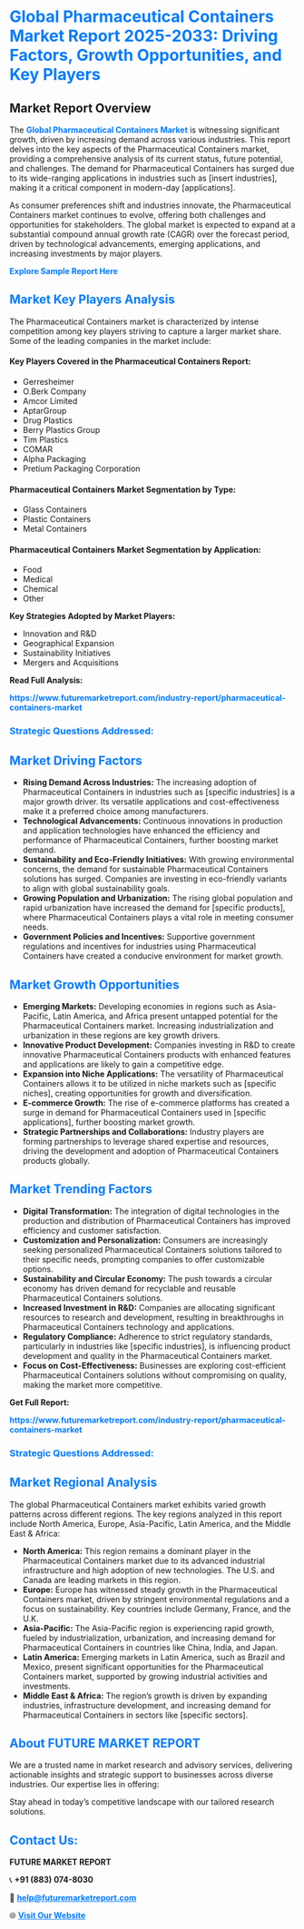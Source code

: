 <h1 style="color: #007BFF;">Global Pharmaceutical Containers Market Report 2025-2033: Driving Factors, Growth Opportunities, and Key Players</h1>

<section id="overview">
<h2>Market Report Overview</h2>
<p>The <a href="https://www.futuremarketreport.com/industry-report/pharmaceutical-containers-market" style="color: #007BFF; text-decoration: none;"><strong>Global Pharmaceutical Containers Market</strong></a> is witnessing significant growth, driven by increasing demand across various industries. This report delves into the key aspects of the Pharmaceutical Containers market, providing a comprehensive analysis of its current status, future potential, and challenges. The demand for Pharmaceutical Containers has surged due to its wide-ranging applications in industries such as [insert industries], making it a critical component in modern-day [applications].</p>
<p>As consumer preferences shift and industries innovate, the Pharmaceutical Containers market continues to evolve, offering both challenges and opportunities for stakeholders. The global market is expected to expand at a substantial compound annual growth rate (CAGR) over the forecast period, driven by technological advancements, emerging applications, and increasing investments by major players.</p>
</section>

<section id="overview">
<p><a href="https://www.futuremarketreport.com/request-sample/reportId=64626" style="color: #007BFF; text-decoration: none;"><strong>Explore Sample Report Here</strong></a></p>
</section>

<section id="key-players">
<h2 style="color: #007BFF;">Market Key Players Analysis</h2>
<p>The Pharmaceutical Containers market is characterized by intense competition among key players striving to capture a larger market share. Some of the leading companies in the market include:</p>
<h4>Key Players Covered in the Pharmaceutical Containers Report:</h4>
<ul><li>Gerresheimer</li><li>O.Berk Company</li><li>Amcor Limited</li><li>AptarGroup</li><li>Drug Plastics</li><li>Berry Plastics Group</li><li>Tim Plastics</li><li>COMAR</li><li>Alpha Packaging</li><li>Pretium Packaging Corporation</li></ul>
<h4>Pharmaceutical Containers Market Segmentation by Type:</h4>
<ul><li>Glass Containers</li><li>Plastic Containers</li><li>Metal Containers</li></ul>

<h4>Pharmaceutical Containers Market Segmentation by Application:</h4>
<ul><li>Food</li><li>Medical</li><li>Chemical</li><li>Other</li></ul>
<p><strong>Key Strategies Adopted by Market Players:</strong></p>
<ul>
<li>Innovation and R&D</li>
<li>Geographical Expansion</li>
<li>Sustainability Initiatives</li>
<li>Mergers and Acquisitions</li>
</ul>
</section>

<section>
<p><strong>Read Full Analysis: </strong></p><a href="https://www.futuremarketreport.com/industry-report/pharmaceutical-containers-market" style="color: #007BFF; text-decoration: none;"><strong>https://www.futuremarketreport.com/industry-report/pharmaceutical-containers-market</strong></a>
<h3 style="color: #007BFF;">Strategic Questions Addressed:</h3>
</section>

<section id="driving-factors">
<h2 style="color: #007BFF;">Market Driving Factors</h2>
<ul>
<li><strong>Rising Demand Across Industries:</strong> The increasing adoption of Pharmaceutical Containers in industries such as [specific industries] is a major growth driver. Its versatile applications and cost-effectiveness make it a preferred choice among manufacturers.</li>
<li><strong>Technological Advancements:</strong> Continuous innovations in production and application technologies have enhanced the efficiency and performance of Pharmaceutical Containers, further boosting market demand.</li>
<li><strong>Sustainability and Eco-Friendly Initiatives:</strong> With growing environmental concerns, the demand for sustainable Pharmaceutical Containers solutions has surged. Companies are investing in eco-friendly variants to align with global sustainability goals.</li>
<li><strong>Growing Population and Urbanization:</strong> The rising global population and rapid urbanization have increased the demand for [specific products], where Pharmaceutical Containers plays a vital role in meeting consumer needs.</li>
<li><strong>Government Policies and Incentives:</strong> Supportive government regulations and incentives for industries using Pharmaceutical Containers have created a conducive environment for market growth.</li>
</ul>
</section>

<section id="growth-opportunities">
<h2 style="color: #007BFF;">Market Growth Opportunities</h2>
<ul>
<li><strong>Emerging Markets:</strong> Developing economies in regions such as Asia-Pacific, Latin America, and Africa present untapped potential for the Pharmaceutical Containers market. Increasing industrialization and urbanization in these regions are key growth drivers.</li>
<li><strong>Innovative Product Development:</strong> Companies investing in R&D to create innovative Pharmaceutical Containers products with enhanced features and applications are likely to gain a competitive edge.</li>
<li><strong>Expansion into Niche Applications:</strong> The versatility of Pharmaceutical Containers allows it to be utilized in niche markets such as [specific niches], creating opportunities for growth and diversification.</li>
<li><strong>E-commerce Growth:</strong> The rise of e-commerce platforms has created a surge in demand for Pharmaceutical Containers used in [specific applications], further boosting market growth.</li>
<li><strong>Strategic Partnerships and Collaborations:</strong> Industry players are forming partnerships to leverage shared expertise and resources, driving the development and adoption of Pharmaceutical Containers products globally.</li>
</ul>
</section>

<section id="trending-factors">
<h2 style="color: #007BFF;">Market Trending Factors</h2>
<ul>
<li><strong>Digital Transformation:</strong> The integration of digital technologies in the production and distribution of Pharmaceutical Containers has improved efficiency and customer satisfaction.</li>
<li><strong>Customization and Personalization:</strong> Consumers are increasingly seeking personalized Pharmaceutical Containers solutions tailored to their specific needs, prompting companies to offer customizable options.</li>
<li><strong>Sustainability and Circular Economy:</strong> The push towards a circular economy has driven demand for recyclable and reusable Pharmaceutical Containers solutions.</li>
<li><strong>Increased Investment in R&D:</strong> Companies are allocating significant resources to research and development, resulting in breakthroughs in Pharmaceutical Containers technology and applications.</li>
<li><strong>Regulatory Compliance:</strong> Adherence to strict regulatory standards, particularly in industries like [specific industries], is influencing product development and quality in the Pharmaceutical Containers market.</li>
<li><strong>Focus on Cost-Effectiveness:</strong> Businesses are exploring cost-efficient Pharmaceutical Containers solutions without compromising on quality, making the market more competitive.</li>
</ul>
</section>

<section>
<p><strong>Get Full Report: </strong></p><a href="https://www.futuremarketreport.com/industry-report/pharmaceutical-containers-market" style="color: #007BFF; text-decoration: none;"><strong>https://www.futuremarketreport.com/industry-report/pharmaceutical-containers-market</strong></a>
<h3 style="color: #007BFF;">Strategic Questions Addressed:</h3>
</section>


<section id="regional-analysis">
<h2 style="color: #007BFF;">Market Regional Analysis</h2>
<p>The global Pharmaceutical Containers market exhibits varied growth patterns across different regions. The key regions analyzed in this report include North America, Europe, Asia-Pacific, Latin America, and the Middle East & Africa:</p>
<ul>
<li><strong>North America:</strong> This region remains a dominant player in the Pharmaceutical Containers market due to its advanced industrial infrastructure and high adoption of new technologies. The U.S. and Canada are leading markets in this region.</li>
<li><strong>Europe:</strong> Europe has witnessed steady growth in the Pharmaceutical Containers market, driven by stringent environmental regulations and a focus on sustainability. Key countries include Germany, France, and the U.K.</li>
<li><strong>Asia-Pacific:</strong> The Asia-Pacific region is experiencing rapid growth, fueled by industrialization, urbanization, and increasing demand for Pharmaceutical Containers in countries like China, India, and Japan.</li>
<li><strong>Latin America:</strong> Emerging markets in Latin America, such as Brazil and Mexico, present significant opportunities for the Pharmaceutical Containers market, supported by growing industrial activities and investments.</li>
<li><strong>Middle East & Africa:</strong> The region’s growth is driven by expanding industries, infrastructure development, and increasing demand for Pharmaceutical Containers in sectors like [specific sectors].</li>
</ul>
</section>

<footer>
<h2 style="color: #007BFF;">About FUTURE MARKET REPORT</h2>
<p>We are a trusted name in market research and advisory services, delivering actionable insights and strategic support to businesses across diverse industries. Our expertise lies in offering:</p>

<p>Stay ahead in today’s competitive landscape with our tailored research solutions.</p>

<h2 style="color: #007BFF;">Contact Us:</h2>
<p><strong>FUTURE MARKET REPORT</strong></p>
<p>📞 <strong>+91 (883) 074-8030</strong></p>
<p>📧 <strong><a href="mailto:help@futuremarketreport.com" style="color: #007BFF;">help@futuremarketreport.com</a></strong></p>
<p>🌐 <strong><a href="https://www.futuremarketreport.com/" style="color: #007BFF;">Visit Our Website</a></strong></p>
</footer>